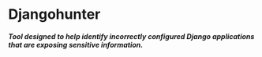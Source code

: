 # Djangohunter
##### Tool designed to help identify incorrectly configured Django applications that are exposing sensitive information.

